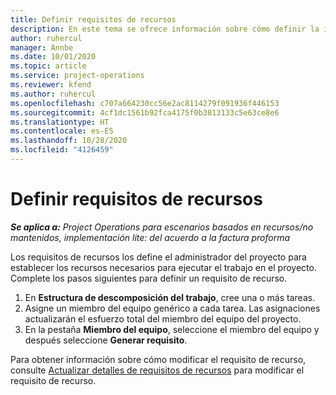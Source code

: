 ```yaml
---
title: Definir requisitos de recursos
description: En este tema se ofrece información sobre cómo definir la información de requisitos de recursos.
author: ruhercul
manager: Annbe
ms.date: 10/01/2020
ms.topic: article
ms.service: project-operations
ms.reviewer: kfend
ms.author: ruhercul
ms.openlocfilehash: c707a664230cc56e2ac8114279f091936f446153
ms.sourcegitcommit: 4cf1dc1561b92fca4175f0b3813133c5e63ce8e6
ms.translationtype: HT
ms.contentlocale: es-ES
ms.lasthandoff: 10/28/2020
ms.locfileid: "4126459"
---
```

# <a name="define-resource-requirements"></a>Definir requisitos de recursos

_**Se aplica a:** Project Operations para escenarios basados en recursos/no mantenidos, implementación lite: del acuerdo a la factura proforma_

Los requisitos de recursos los define el administrador del proyecto para establecer los recursos necesarios para ejecutar el trabajo en el proyecto. Complete los pasos siguientes para definir un requisito de recurso.

1.  En **Estructura de descomposición del trabajo**, cree una o más tareas.
2.  Asigne un miembro del equipo genérico a cada tarea. Las asignaciones actualizarán el esfuerzo total del miembro del equipo del proyecto.
3.  En la pestaña **Miembro del equipo**, seleccione el miembro del equipo y después seleccione **Generar requisito**.

Para obtener información sobre cómo modificar el requisito de recurso, consulte [Actualizar detalles de requisitos de recursos](define-resource-requirements.md) para modificar el requisito de recurso.